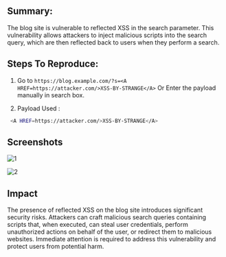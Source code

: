 ## Summary:
The blog site is vulnerable to reflected XSS in the search parameter. This vulnerability allows attackers to inject malicious scripts into the search query, which are then reflected back to users when they perform a search.

## Steps To Reproduce:

1. Go to `https://blog.example.com/?s=<A HREF=https://attacker.com/>XSS-BY-STRANGE</A>` Or Enter the payload manually in search box.

2. Payload Used :

```bash
 <A HREF=https://attacker.com/>XSS-BY-STRANGE</A>
```
## Screenshots
![1](https://github.com/Strange-0/BugHunting/assets/76517909/fdacc135-6a34-4238-aef6-c100e69252c9)

![2](https://github.com/Strange-0/BugHunting/assets/76517909/8f5b7d29-a8ae-435e-8f63-36c648a1f364)

## Impact

The presence of reflected XSS on the blog site introduces significant security risks. Attackers can craft malicious search queries containing scripts that, when executed, can steal user credentials, perform unauthorized actions on behalf of the user, or redirect them to malicious websites. Immediate attention is required to address this vulnerability and protect users from potential harm.
